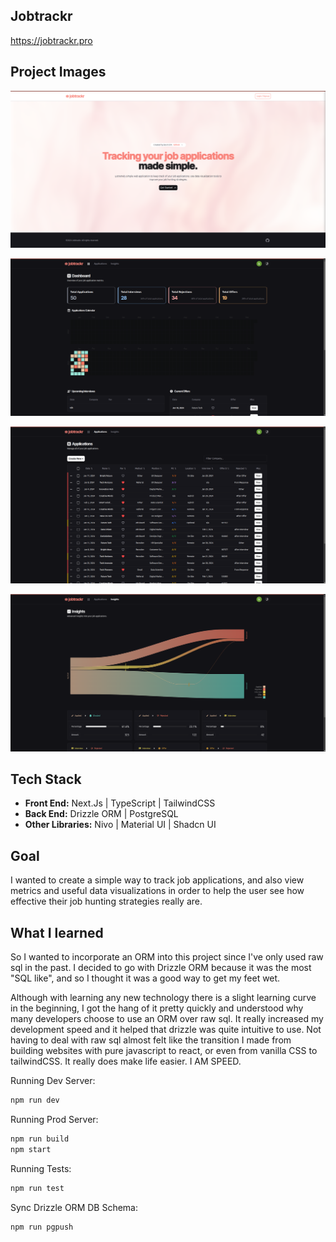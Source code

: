 ## Jobtrackr

https://jobtrackr.pro

## Project Images

![Landing Page](./src/assets/images/readMe/landing.png "Landing Page")

![Dashboard](./src/assets/images/readMe/dashboard.png "Dashboard")

![Applications Page](./src/assets/images/readMe/applications.png "Applications Page")

![Insights (Data Vis & Metrics)](./src/assets/images/readMe/insights.png "Insights (Data Vis & Metrics)")


## Tech Stack

- **Front End:** Next.Js | TypeScript | TailwindCSS
- **Back End:** Drizzle ORM | PostgreSQL
- **Other Libraries:** Nivo | Material UI | Shadcn UI


## Goal

I wanted to create a simple way to track job applications, and also view metrics and useful data visualizations in order to help the user see how effective their job hunting strategies really are.

## What I learned

So I wanted to incorporate an ORM into this project since I've only used raw sql in the past.
I decided to go with Drizzle ORM because it was the most "SQL like", and so I thought it was a good way to get my feet wet.

Although with learning any new technology there is a slight learning curve in the beginning, I got the hang of it pretty quickly and understood why 
many developers choose to use an ORM over raw sql. It really increased my development speed and it helped that drizzle was quite intuitive to use. 
Not having to deal with raw sql almost felt like the transition I made from building websites with pure javascript to react, or even from vanilla CSS to tailwindCSS. It really does make life easier. I AM SPEED.

Running Dev Server:

```bash
npm run dev
```

Running Prod Server:

```bash
npm run build
npm start
```

Running Tests:

```bash
npm run test
```

Sync Drizzle ORM DB Schema:

```bash
npm run pgpush
```
